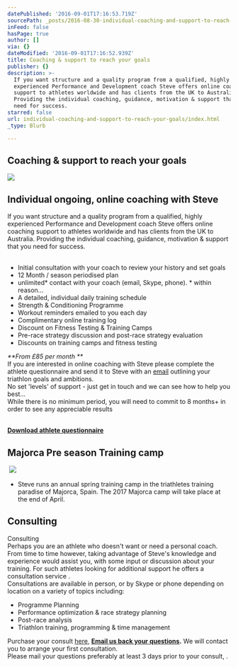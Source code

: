 ```yaml
---
datePublished: '2016-09-01T17:16:53.719Z'
sourcePath: _posts/2016-08-30-individual-coaching-and-support-to-reach-your-goals.md
inFeed: false
hasPage: true
author: []
via: {}
dateModified: '2016-09-01T17:16:52.939Z'
title: Coaching & support to reach your goals
publisher: {}
description: >-
  If you want structure and a quality program from a qualified, highly
  experienced Performance and Development coach Steve offers online coaching
  support to athletes worldwide and has clients from the UK to Australia.
  Providing the individual coaching, guidance, motivation & support that you
  need for success. ​
starred: false
url: individual-coaching-and-support-to-reach-your-goals/index.html
_type: Blurb

---
```

## Coaching & support to reach your goals
![](https://imgflo.herokuapp.com/graph/2b2431f8e7ba7b0/53bc3a5deb2de8ae3e1e599768c1a211/croprotate.jpg?cropheight=2591&cropwidth=3872&degrees=0&input=https%3A%2F%2Fthe-grid-user-content.s3-us-west-2.amazonaws.com%2Fcd6402d5-e0a3-4274-b778-c452a9f782d4.jpg&x=0&y=0)

## Individual ongoing, online coaching with Steve

If you want structure and a quality program from a qualified, highly experienced Performance and Development coach Steve offers online coaching support to athletes worldwide and has clients from the UK to Australia. Providing the individual coaching, guidance, motivation & support that you need for success.  
​

* Initial consultation with your coach to review your history and set goals
* 12 Month / season periodised plan
* unlimited\* contact with your coach (email, Skype, phone). \* within reason...
* A detailed, individual daily training schedule
* Strength & Conditioning Programme
* Workout reminders emailed to you each day
* Complimentary online training log
* Discount on Fitness Testing & Training Camps​
* Pre-race strategy discussion and post-race strategy evaluation
* Discounts on training camps and fitness testing

_**From £85 per month **_  
If you are interested in online coaching with Steve please complete the athlete questionnaire and send it to Steve with an [email][0] outlining your triathlon goals and ambitions.  
No set 'levels' of support - just get in touch and we can see how to help you best...  
While there is no minimum period, you will need to commit to 8 months+ in order to see any appreciable results  
​

**[Download athlete questionnaire][1]**

## Majorca Pre season Training camp  
​
![](https://s3-us-west-2.amazonaws.com/the-grid-img/p/11f16a03b96024999c50cf1cdc143f49cd151933.jpg)

* Steve runs an annual spring training camp in the triathletes training paradise of Majorca, Spain. The 2017 Majorca camp will take place at the end of April.

## Consulting

Consulting   
Perhaps you are an athlete who doesn't want or need a personal coach. From time to time however, taking advantage of Steve's knowledge and experience would assist you, with some input or discussion about your training. For such athletes looking for additional support he offers a consultation service .   
Consultations are available in person, or by Skype or phone depending on location on a variety of topics including: 

* Programme Planning
* Performance optimization & race strategy planning
* Post-race analysis
* Triathlon training, programming & time management

Purchase your consult [here][2], **[Email us back your questions][0].** We will contact you to arrange your first consultation.  
Please mail your questions preferably at least 3 days prior to your consult, .

[0]: mailto:tricoach.lum@gmail.com
[1]: http://www.stevelumleytriathlon.com/uploads/4/5/7/5/45751831/athlete_questionnaire.doc
[2]: http://www.stevelumleytriathlon.com/consultation.html